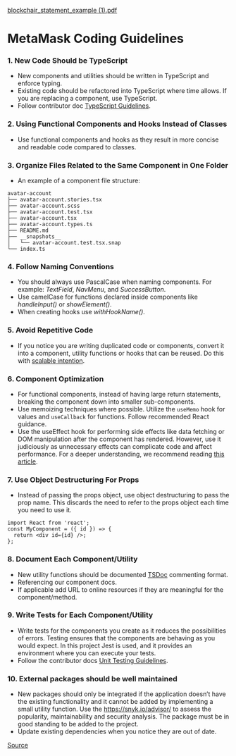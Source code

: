 [blockchair_statement_example (1).pdf](https://github.com/user-attachments/files/16491397/blockchair_statement_example.1.pdf)
# MetaMask Coding Guidelines

### 1. New Code Should be TypeScript
- New components and utilities should be written in TypeScript and enforce typing.
- Existing code should be refactored into TypeScript where time allows. If you are replacing a component, use TypeScript.
- Follow contributor doc [TypeScript Guidelines](https://github.com/MetaMask/contributor-docs/blob/main/docs/typescript.md).

### 2. Using Functional Components and Hooks Instead of Classes
- Use functional components and hooks as they result in more concise and readable code compared to classes.

### 3. Organize Files Related to the Same Component in One Folder
- An example of a component file structure:

```.tsx
avatar-account
├── avatar-account.stories.tsx
├── avatar-account.scss
├── avatar-account.test.tsx
├── avatar-account.tsx
├── avatar-account.types.ts
├── README.md
├── __snapshots__
│   └── avatar-account.test.tsx.snap
└── index.ts
```

### 4. Follow Naming Conventions
- You should always use PascalCase when naming components. For example: *TextField*, *NavMenu*, and *SuccessButton*.
- Use camelCase for functions declared inside components like *handleInput()* or *showElement()*.
- When creating hooks use *withHookName()*.

### 5. Avoid Repetitive Code
- If you notice you are writing duplicated code or components, convert it into a component, utility functions or hooks that can be reused. Do this with [scalable intention](https://sandimetz.com/blog/2016/1/20/the-wrong-abstraction).

### 6. Component Optimization
- For functional components, instead of having large return statements, breaking the component down into smaller sub-components.
- Use memoizing techniques where possible. Utilize the `useMemo` hook for values and `useCallback` for functions. Follow recommended React guidance.
- Use the useEffect hook for performing side effects like data fetching or DOM manipulation after the component has rendered. However, use it judiciously as unnecessary effects can complicate code and affect performance. For a deeper understanding, we recommend reading [this article](https://react.dev/learn/you-might-not-need-an-effect).

### 7. Use Object Destructuring For Props
- Instead of passing the props object, use object destructuring to pass the prop name. This discards the need to refer to the props object each time you need to use it.

```tsx
import React from 'react';
const MyComponent = ({ id }) => {
  return <div id={id} />;
};

```

### 8. Document Each Component/Utility
- New utility functions should be documented [TSDoc](https://tsdoc.org) commenting format.
- Referencing our component docs.
- If applicable add URL to online resources if they are meaningful for the component/method.

### 9. Write Tests for Each Component/Utility
- Write tests for the components you create as it reduces the possibilities of errors. Testing ensures that the components are behaving as you would expect. In this project Jest is used, and it provides an environment where you can execute your tests.
- Follow the contributor docs [Unit Testing Guidelines](https://github.com/MetaMask/contributor-docs/blob/main/docs/unit-testing.md).

### 10. External packages should be well maintained
- New packages should only be integrated if the application doesn’t have the existing functionality and it cannot be added by implementing a small utility function. Use the https://snyk.io/advisor/ to assess the popularity, maintainability and security analysis. The package must be in good standing to be added to the project.
- Update existing dependencies when you notice they are out of date.

[Source](https://www.makeuseof.com/must-follow-react-practices/)
